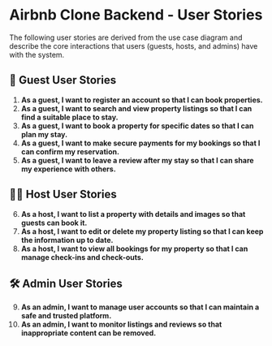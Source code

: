 # Airbnb Clone Backend - User Stories

The following user stories are derived from the use case diagram and describe the core interactions that users (guests, hosts, and admins) have with the system.

## 👤 Guest User Stories

1. **As a guest, I want to register an account so that I can book properties.**
2. **As a guest, I want to search and view property listings so that I can find a suitable place to stay.**
3. **As a guest, I want to book a property for specific dates so that I can plan my stay.**
4. **As a guest, I want to make secure payments for my bookings so that I can confirm my reservation.**
5. **As a guest, I want to leave a review after my stay so that I can share my experience with others.**

## 🧑‍💼 Host User Stories

6. **As a host, I want to list a property with details and images so that guests can book it.**
7. **As a host, I want to edit or delete my property listing so that I can keep the information up to date.**
8. **As a host, I want to view all bookings for my property so that I can manage check-ins and check-outs.**

## 🛠️ Admin User Stories

9. **As an admin, I want to manage user accounts so that I can maintain a safe and trusted platform.**
10. **As an admin, I want to monitor listings and reviews so that inappropriate content can be removed.**
